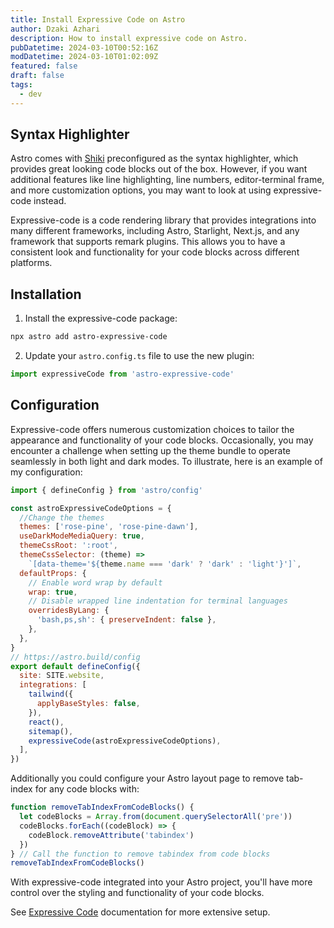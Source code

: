 ```yaml
---
title: Install Expressive Code on Astro
author: Dzaki Azhari
description: How to install expressive code on Astro.
pubDatetime: 2024-03-10T00:52:16Z
modDatetime: 2024-03-10T01:02:09Z
featured: false
draft: false
tags:
  - dev
---
```



## Syntax Highlighter

Astro comes with [Shiki](https://shiki.style) preconfigured as the syntax highlighter, which provides great looking code blocks out of the box. However, if you want additional features like line highlighting, line numbers, editor-terminal frame, and more customization options, you may want to look at using expressive-code instead.

Expressive-code is a code rendering library that provides integrations into many different frameworks, including Astro, Starlight, Next.js, and any framework that supports remark plugins. This allows you to have a consistent look and functionality for your code blocks across different platforms.

## Installation

1. Install the expressive-code package:

```bash
npx astro add astro-expressive-code
```

2. Update your `astro.config.ts` file to use the new plugin:

```js title="astro.config.ts"
import expressiveCode from 'astro-expressive-code'
```

## Configuration

Expressive-code offers numerous customization choices to tailor the appearance and functionality of your code blocks. Occasionally, you may encounter a challenge when setting up the theme bundle to operate seamlessly in both light and dark modes. To illustrate, here is an example of my configuration:

```js title="astro.config.ts"
import { defineConfig } from 'astro/config'

const astroExpressiveCodeOptions = {
  //Change the themes
  themes: ['rose-pine', 'rose-pine-dawn'],
  useDarkModeMediaQuery: true,
  themeCssRoot: ':root',
  themeCssSelector: (theme) =>
    `[data-theme='${theme.name === 'dark' ? 'dark' : 'light'}']`,
  defaultProps: {
    // Enable word wrap by default
    wrap: true,
    // Disable wrapped line indentation for terminal languages
    overridesByLang: {
      'bash,ps,sh': { preserveIndent: false },
    },
  },
}
// https://astro.build/config
export default defineConfig({
  site: SITE.website,
  integrations: [
    tailwind({
      applyBaseStyles: false,
    }),
    react(),
    sitemap(),
    expressiveCode(astroExpressiveCodeOptions),
  ],
})
```

Additionally you could configure your Astro layout page to remove tab-index for any code blocks with:

```js title="PostDetails.astro"
function removeTabIndexFromCodeBlocks() {
  let codeBlocks = Array.from(document.querySelectorAll('pre'))
  codeBlocks.forEach((codeBlock) => {
    codeBlock.removeAttribute('tabindex')
  })
} // Call the function to remove tabindex from code blocks
removeTabIndexFromCodeBlocks()
```

With expressive-code integrated into your Astro project, you'll have more control over the styling and functionality of your code blocks.

See [Expressive Code](https://expressive-code.com) documentation for more extensive setup.
